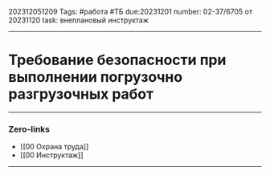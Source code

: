202312051209
Tags: #работа #ТБ
due:20231201
number: 02-37/6705 от 20231120
task: внеплановый инструктаж

---
# Требование безопасности при выполнении погрузочно разгрузочных работ

---
### Zero-links

- [[00 Охрана труда]]
- [[00 Инструктаж]]

---